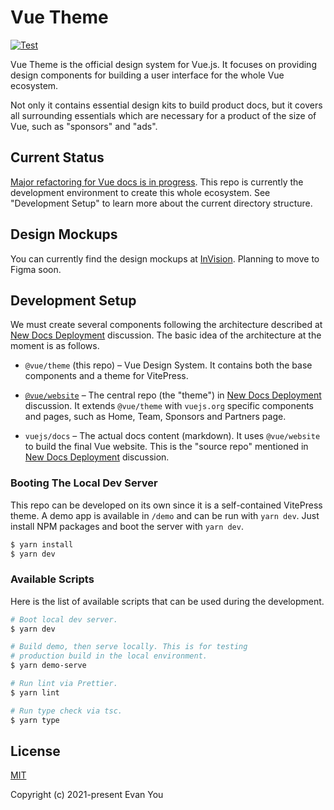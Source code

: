 # Vue Theme

[![Test](https://github.com/vuejs/vue-theme/workflows/test/badge.svg)](https://github.com/vuejs/vue-theme/actions)

Vue Theme is the official design system for Vue.js. It focuses on providing design components for building a user interface for the whole Vue ecosystem.

Not only it contains essential design kits to build product docs, but it covers all surrounding essentials which are necessary for a product of the size of Vue, such as "sponsors" and "ads".

## Current Status

[Major refactoring for Vue docs is in progress](https://github.com/vuejs/team-discussions/discussions/22). This repo is currently the development environment to create this whole ecosystem. See "Development Setup" to learn more about the current directory structure.

## Design Mockups

You can currently find the design mockups at [InVision](https://projects.invisionapp.com/share/3Q107L03E5B4#/screens/444890358_Home-Vue-Light?browse). Planning to move to Figma soon.

## Development Setup

We must create several components following the architecture described at [New Docs Deployment](https://github.com/vuejs/team-discussions/discussions/22) discussion. The basic idea of the architecture at the moment is as follows.

- `@vue/theme` (this repo) – Vue Design System. It contains both the base components and a theme for VitePress.

- [`@vue/website`](https://github.com/vuejs/website) – The central repo (the "theme") in [New Docs Deployment](https://github.com/vuejs/team-discussions/discussions/22) discussion. It extends `@vue/theme` with `vuejs.org` specific components and pages, such as Home, Team, Sponsors and Partners page.

- `vuejs/docs` – The actual docs content (markdown). It uses `@vue/website` to build the final Vue website. This is the "source repo" mentioned in [New Docs Deployment](https://github.com/vuejs/team-discussions/discussions/22) discussion.

### Booting The Local Dev Server

This repo can be developed on its own since it is a self-contained VitePress theme. A demo app is available in `/demo` and can be run with `yarn dev`. Just install NPM packages and boot the server with `yarn dev`.

```bash
$ yarn install
$ yarn dev
```

### Available Scripts

Here is the list of available scripts that can be used during the development.

```bash
# Boot local dev server.
$ yarn dev

# Build demo, then serve locally. This is for testing
# production build in the local environment.
$ yarn demo-serve

# Run lint via Prettier.
$ yarn lint

# Run type check via tsc.
$ yarn type
```

## License

[MIT](http://opensource.org/licenses/MIT)

Copyright (c) 2021-present Evan You

